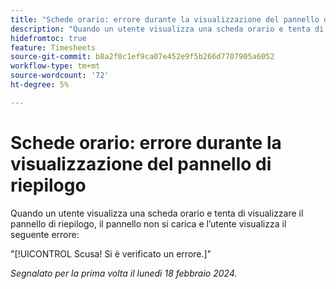 ```yaml
---
title: "Schede orario: errore durante la visualizzazione del pannello di riepilogo"
description: "Quando un utente visualizza una scheda orario e tenta di visualizzare il pannello di riepilogo, il pannello non si carica e l’utente visualizza un errore."
hidefromtoc: true
feature: Timesheets
source-git-commit: b8a2f0c1ef9ca07e452e9f5b266d7707905a6052
workflow-type: tm+mt
source-wordcount: '72'
ht-degree: 5%

---
```



# Schede orario: errore durante la visualizzazione del pannello di riepilogo

Quando un utente visualizza una scheda orario e tenta di visualizzare il pannello di riepilogo, il pannello non si carica e l’utente visualizza il seguente errore:

&quot;[!UICONTROL Scusa! Si è verificato un errore.]&quot;

_Segnalato per la prima volta il lunedì 18 febbraio 2024._
